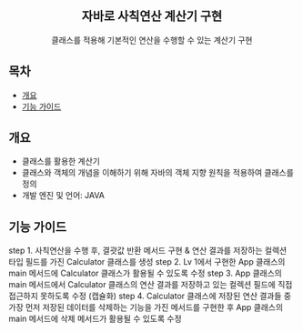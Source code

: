 <div align="center">
<h2>자바로 사칙연산 계산기 구현</h2>
클래스를 적용해 기본적인 연산을 수행할 수 있는 계산기 구현
</div>

## 목차
  - [개요](#개요) 
  - [기능 가이드](#기능-가이드)


## 개요
- 클래스를 활용한 계산기
- 클래스와 객체의 개념을 이해하기 위해 자바의 객체 지향 원칙을 적용하여 클래스를 정의
- 개발 엔진 및 언어: JAVA

## 기능 가이드
step 1. 사칙연산을 수행 후, 결괏값 반환 메서드 구현 & 연산 결과를 저장하는 컬렉션 타입 필드를 가진 Calculator 클래스를 생성
step 2. Lv 1에서 구현한 App 클래스의 main 메서드에 Calculator 클래스가 활용될 수 있도록 수정
step 3. App 클래스의 main 메서드에서 Calculator 클래스의 연산 결과를 저장하고 있는 컬렉션 필드에 직접 접근하지 못하도록 수정 (캡슐화)
step 4. Calculator 클래스에 저장된 연산 결과들 중 가장 먼저 저장된 데이터를 삭제하는 기능을 가진 메서드를 구현한 후 App 클래스의 main 메서드에 삭제 메서드가 활용될 수 있도록 수정
